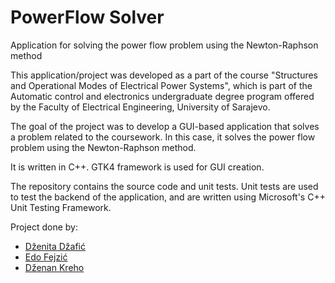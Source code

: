 # PowerFlow Solver
Application for solving the power flow problem using the Newton-Raphson method

This application/project was developed as a part of the course "Structures and Operational Modes of
Electrical Power Systems", which is part of the Automatic control and electronics undergraduate degree program offered by the Faculty of Electrical Engineering, University of Sarajevo.

The goal of the project was to develop a GUI-based application that solves a problem related to the coursework. In this case, it solves the power flow problem using the Newton-Raphson method.

It is written in C++. GTK4 framework is used for GUI creation.

The repository contains the source code and unit tests. Unit tests are used to test the backend of the application, and are written using Microsoft's C++ Unit Testing Framework.

Project done by:
- [Dženita Džafić](https://github.com/dzeni21)
- [Edo Fejzić](https://github.com/do3-173)
- [Dženan Kreho](https://github.com/dkreho1)
